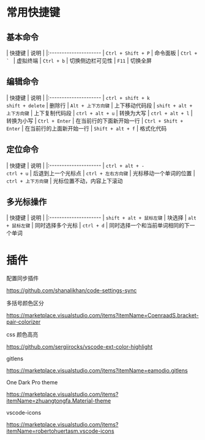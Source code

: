 # 常用快捷键

## 基本命令

| 快捷键 | 说明 |
|:---------------------
| `Ctrl + Shift + P` | 命令面板
| ```Ctrl + ` ``` | 虚拟终端
| `Ctrl + b` | 切换侧边栏可见性
| `F11` | 切换全屏


## 编辑命令

| 快捷键 | 说明 |
|:---------------------
| `ctrl + shift + k` <br> `shift + delete` | 删除行
| `Alt + 上下方向键` | 上下移动代码段
| `shift + alt + 上下方向键` | 上下复制代码段
| `ctrl + alt + u` | 转换为大写
| `ctrl + alt + l` | 转换为小写
| `Ctrl + Enter` | 在当前行的下面新开始一行
| `Ctrl + Shift + Enter` | 在当前行的上面新开始一行
| `Shift + alt + f` | 格式化代码

## 定位命令

| 快捷键 | 说明 |
|:---------------------
| `ctrl + alt + -` <br> `ctrl + u` | 后退到上一个光标点
| `ctrl + 左右方向键` | 光标移动一个单词的位置
| `ctrl + 上下方向键` | 光标位置不动，内容上下滚动

## 多光标操作

| 快捷键 | 说明 |
|:---------------------
| `shift + alt + 鼠标左键` | 块选择
| `alt + 鼠标左键` | 同时选择多个光标
| `ctrl + d` | 同时选择一个和当前单词相同的下一个单词

# 插件

配置同步插件

https://github.com/shanalikhan/code-settings-sync

多括号颜色区分

https://marketplace.visualstudio.com/items?itemName=CoenraadS.bracket-pair-colorizer

css 颜色高亮

https://github.com/sergiirocks/vscode-ext-color-highlight

gitlens

https://marketplace.visualstudio.com/items?itemName=eamodio.gitlens

One Dark Pro theme

https://marketplace.visualstudio.com/items?itemName=zhuangtongfa.Material-theme

vscode-icons

https://marketplace.visualstudio.com/items?itemName=robertohuertasm.vscode-icons